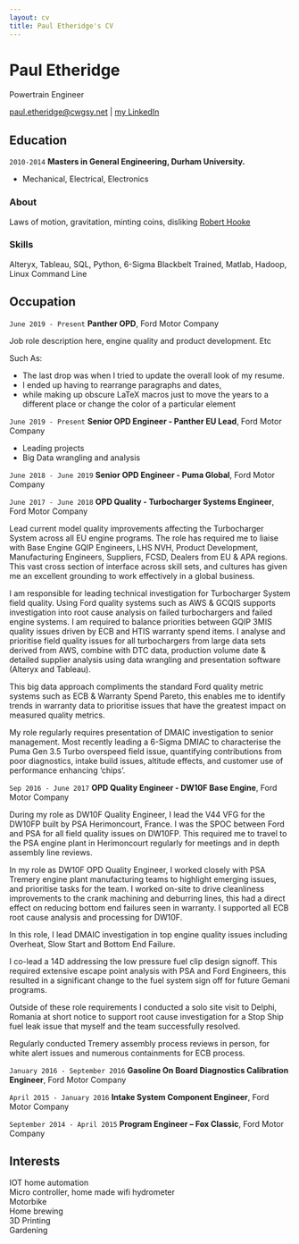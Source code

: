 ```yaml
---
layout: cv
title: Paul Etheridge's CV
---
```

# Paul Etheridge
Powertrain Engineer

<div id="webaddress">
<a href="paul.etheridge@cwgsy.net">paul.etheridge@cwgsy.net</a>
| <a href="https://www.linkedin.com/in/pretheridge/">my LinkedIn</a>
</div>

## Education

`2010-2014`
__Masters in General Engineering, Durham University.__
- Mechanical, Electrical, Electronics

### About

Laws of motion, gravitation, minting coins, disliking [Robert Hooke](http://en.wikipedia.org/wiki/Robert_Hooke)

### Skills

Alteryx, Tableau, SQL, Python, 6-Sigma Blackbelt Trained, Matlab, Hadoop, Linux Command Line

## Occupation

`June 2019 - Present`
__Panther OPD__, Ford Motor Company

Job role description here, engine quality and product development. Etc 

Such As:
- The last drop was when I tried to update the overall look of my resume.
- I ended up having to rearrange paragraphs and dates,
- while making up obscure LaTeX macros just to move the years to a different place 
or change the color of a particular element




`June 2019 - Present`
__Senior OPD Engineer - Panther EU Lead__, Ford Motor Company

- Leading projects
- Big Data wrangling and analysis

`June 2018 - June 2019`
__Senior OPD Engineer - Puma Global__, Ford Motor Company


`June 2017 - June 2018`
__OPD Quality - Turbocharger Systems Engineer__, Ford Motor Company

Lead current model quality improvements affecting the Turbocharger System across all EU engine programs. The role has required me to liaise with Base Engine GQIP Engineers, LHS NVH, Product Development, Manufacturing Engineers, Suppliers, FCSD, Dealers from EU & APA regions. This vast cross section of interface across skill sets, and cultures has given me an excellent grounding to work effectively in a global business.

I am responsible for leading technical investigation for Turbocharger System field quality. Using Ford quality systems such as AWS & GCQIS supports investigation into root cause analysis on failed turbochargers and failed engine systems. I am required to balance priorities between GQIP 3MIS quality issues driven by ECB and HTIS warranty spend items. I analyse and prioritise field quality issues for all turbochargers from large data sets derived from AWS, combine with DTC data, production volume date & detailed supplier analysis using data wrangling and presentation software (Alteryx and Tableau).

This big data approach compliments the standard Ford quality metric systems such as ECB & Warranty Spend Pareto, this enables me to identify trends in warranty data to prioritise issues that have the greatest impact on measured quality metrics.

My role regularly requires presentation of DMAIC investigation to senior management. Most recently leading a 6-Sigma DMIAC to characterise the Puma Gen 3.5 Turbo overspeed field issue, quantifying contributions from poor diagnostics, intake build issues, altitude effects, and customer use of performance enhancing ‘chips’.


`Sep 2016 - June 2017`
__OPD Quality Engineer - DW10F Base Engine__, Ford Motor Company

During my role as DW10F Quality Engineer, I lead the V44 VFG for the DW10FP built by PSA Herimoncourt, France. I was the SPOC between Ford and PSA for all field quality issues on DW10FP. This required me to travel to the PSA engine plant in Herimoncourt regularly for meetings and in depth assembly line reviews.

In my role as DW10F OPD Quality Engineer, I worked closely with PSA Tremery engine plant manufacturing teams to highlight emerging issues, and prioritise tasks for the team. I worked on-site to drive cleanliness improvements to the crank machining and deburring lines, this had a direct effect on reducing bottom end failures seen in warranty. I supported all ECB root cause analysis and processing for DW10F.

In this role, I lead DMAIC investigation in top engine quality issues including Overheat, Slow Start and Bottom End Failure.

I co-lead a 14D addressing the low pressure fuel clip design signoff. This required extensive escape point analysis with PSA and Ford Engineers, this resulted in a significant change to the fuel system sign off for future Gemani programs.

Outside of these role requirements I conducted a solo site visit to Delphi, Romania at short notice to support root cause investigation for a Stop Ship fuel leak issue that myself and the team successfully resolved.

Regularly conducted Tremery assembly process reviews in person, for white alert issues and numerous containments for ECB process.


`January 2016 - September 2016`
__Gasoline On Board Diagnostics Calibration Engineer__, Ford Motor Company

`April 2015 - January 2016`
__Intake System Component Engineer__, Ford Motor Company

`September 2014 - April 2015`
__Program Engineer – Fox Classic__, Ford Motor Company


## Interests
IOT home automation  
Micro controller, home made wifi hydrometer  
Motorbike  
Home brewing  
3D Printing  
Gardening

<!-- ### Footer

Last updated: Jan 2022 -->


